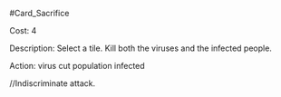 #Card_Sacrifice

Cost: 4

Description: Select a tile. Kill both the viruses and the infected people.

Action:
    virus
        cut
    population
        infected

//Indiscriminate attack.